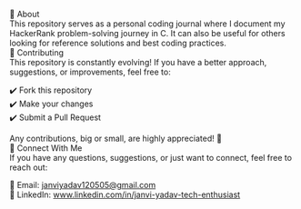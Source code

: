 🔹 About<br>
This repository serves as a personal coding journal where I document my HackerRank problem-solving journey in C. It can also be useful for others looking for reference solutions and best coding practices.<br>
🤝 Contributing<br>
This repository is constantly evolving! If you have a better approach, suggestions, or improvements, feel free to:<br>

✔️ Fork this repository<br>
✔️ Make your changes<br>
✔️ Submit a Pull Request<br>

Any contributions, big or small, are highly appreciated! 🚀<br>
🔗 Connect With Me<br>
If you have any questions, suggestions, or just want to connect, feel free to reach out:<br>

📩 Email: janviyadav120505@gmail.com<br>
💼 LinkedIn: www.linkedin.com/in/janvi-yadav-tech-enthusiast
